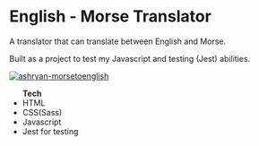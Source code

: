 <h1>English - Morse Translator</h1> 
A translator that can translate between English and Morse.


Built as a project to test my Javascript and testing (Jest) abilities.

<a href="https://ibb.co/9ZsjwVF"><img src="https://i.ibb.co/LNnfQJL/ashryan-morsetoenglish.png" alt="ashryan-morsetoenglish" border="0"></a>


<ul><b>Tech</b>
<li>HTML</li>
<li>CSS(Sass)</li>
<li>Javascript</li>
<li>Jest for testing</li>
</ul>

